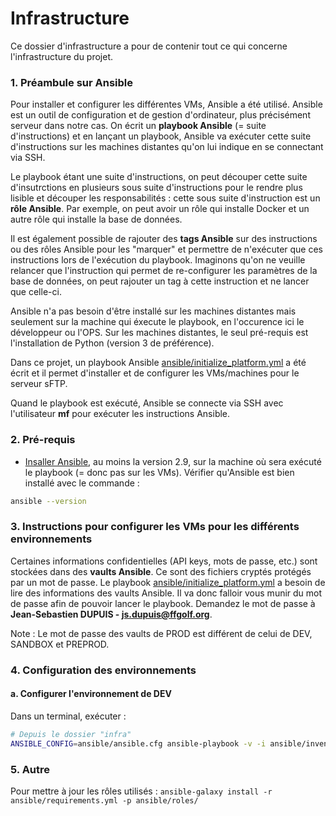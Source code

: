 # Infrastructure

Ce dossier d'infrastructure a pour de contenir tout ce qui concerne l'infrastructure du projet.

### 1. Préambule sur Ansible
Pour installer et configurer les différentes VMs, Ansible a été utilisé. Ansible est un outil de configuration et de
gestion d'ordinateur, plus précisément serveur dans notre cas. On écrit un **playbook Ansible** (= suite d'instructions) et en lançant un playbook, Ansible va exécuter cette suite d'instructions sur les machines distantes qu'on lui indique en se connectant via SSH.

Le playbook étant une suite d'instructions, on peut découper cette suite d'insutrctions en plusieurs sous suite d'instructions pour le rendre plus lisible et découper les responsabilités : cette sous suite d'instruction est un **rôle Ansible**. Par exemple, on peut avoir un rôle qui installe Docker et un autre rôle qui installe la base de données.

Il est également possible de rajouter des **tags Ansible** sur des instructions ou des rôles Ansible pour les "marquer" et permettre de n'exécuter que ces instructions lors de l'exécution du playbook. Imaginons qu'on ne veuille relancer que l'instruction qui permet de re-configurer les paramètres de la base de données, on peut rajouter un tag à cette instruction et ne lancer que celle-ci.

Ansible n'a pas besoin d'être installé sur les machines distantes mais seulement sur la machine qui éxecute le playbook, en l'occurence ici le développeur ou l'OPS. Sur les machines distantes, le seul pré-requis est l'installation de Python (version 3 de préférence).

Dans ce projet, un playbook Ansible [ansible/initialize_platform.yml](ansible/initialize_platform.yml) a été écrit et il permet
d'installer et de configurer les VMs/machines pour le serveur sFTP.

Quand le playbook est exécuté, Ansible se connecte via SSH avec l'utilisateur **mf** pour exécuter les instructions
Ansible.

### 2. Pré-requis
- [Insaller Ansible](https://docs.ansible.com/ansible/latest/installation_guide/intro_installation.html), au moins la
  version 2.9, sur la machine où sera exécuté le playbook (= donc pas sur les VMs). Vérifier qu'Ansible est bien
  installé avec le commande :
```bash
ansible --version
```

### 3. Instructions pour configurer les VMs pour les différents environnements
Certaines informations confidentielles (API keys, mots de passe, etc.) sont stockées dans des **vaults Ansible**.
Ce sont des fichiers cryptés protégés par un mot de passe. Le playbook [ansible/initialize_platform.yml](ansible/initialize_platform.yml)
a besoin de lire des informations des vaults Ansible. Il va donc falloir vous munir du mot de passe afin de pouvoir lancer
le playbook. Demandez le mot de passe à **Jean-Sebastien DUPUIS - js.dupuis@ffgolf.org**.

Note : Le mot de passe des vaults de PROD est différent de celui de DEV, SANDBOX et PREPROD.

### 4. Configuration des environnements

#### a. Configurer l'environnement de DEV

Dans un terminal, exécuter :

```bash
# Depuis le dossier "infra"
ANSIBLE_CONFIG=ansible/ansible.cfg ansible-playbook -v -i ansible/inventories/dev/hosts ansible/initialize_platform.yml -kK --ask-vault-pass --become --become-method=su -e ansible_become_exe=runuser
```

### 5. Autre

Pour mettre à jour les rôles utilisés : `ansible-galaxy install -r ansible/requirements.yml -p ansible/roles/`
